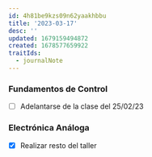 ```yaml
---
id: 4h81be9kzs09n62yaakhbbu
title: '2023-03-17'
desc: ''
updated: 1679159494872
created: 1678577659922
traitIds:
  - journalNote
---
```

### Fundamentos de Control
- [ ] Adelantarse de la clase del 25/02/23

### Electrónica Análoga
- [X] Realizar resto del taller